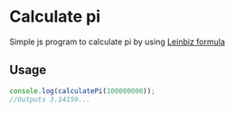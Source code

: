 # Calculate pi

Simple js program to calculate pi by using [Leinbiz formula](https://en.wikipedia.org/wiki/Leibniz_formula_for_%CF%80)

## Usage

```javascript
console.log(calculatePi(100000000));
//Outputs 3.14159...
```
